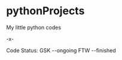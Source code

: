 pythonProjects
==============

My little python codes

-x-

Code Status:
GSK --ongoing
FTW --finished
